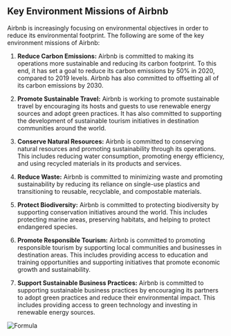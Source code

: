 

## **Key Environment Missions of Airbnb** 

Airbnb is increasingly focusing on environmental objectives in order to reduce its environmental footprint. The following are some of the key environment missions of Airbnb:

1. **Reduce Carbon Emissions:** Airbnb is committed to making its operations more sustainable and reducing its carbon footprint. To this end, it has set a goal to reduce its carbon emissions by 50% in 2020, compared to 2019 levels. Airbnb has also committed to offsetting all of its carbon emissions by 2030.

2. **Promote Sustainable Travel:** Airbnb is working to promote sustainable travel by encouraging its hosts and guests to use renewable energy sources and adopt green practices. It has also committed to supporting the development of sustainable tourism initiatives in destination communities around the world.

3. **Conserve Natural Resources:** Airbnb is committed to conserving natural resources and promoting sustainability through its operations. This includes reducing water consumption, promoting energy efficiency, and using recycled materials in its products and services.

4. **Reduce Waste:** Airbnb is committed to minimizing waste and promoting sustainability by reducing its reliance on single-use plastics and transitioning to reusable, recyclable, and compostable materials.

5. **Protect Biodiversity:** Airbnb is committed to protecting biodiversity by supporting conservation initiatives around the world. This includes protecting marine areas, preserving habitats, and helping to protect endangered species.

6. **Promote Responsible Tourism:** Airbnb is committed to promoting responsible tourism by supporting local communities and businesses in destination areas. This includes providing access to education and training opportunities and supporting initiatives that promote economic growth and sustainability.

7. **Support Sustainable Business Practices:** Airbnb is committed to supporting sustainable business practices by encouraging its partners to adopt green practices and reduce their environmental impact. This includes providing access to green technology and investing in renewable energy sources.

![Formula](https://wikimedia.org/api/rest_v1/media/math/render/svg/8c8e2f2e2b1d7f1f22c8d9b9d9cee23a0a8c837f)